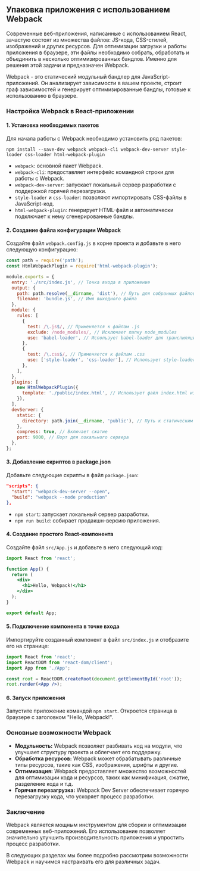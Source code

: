 ## Упаковка приложения с использованием Webpack

Современные веб-приложения, написанные с использованием React, зачастую состоят из множества файлов: JS-кода, CSS-стилей, изображений и других ресурсов. Для оптимизации загрузки и работы приложения в браузере, эти файлы необходимо собрать, обработать и объединить в несколько оптимизированных бандлов. Именно для решения этой задачи и предназначен Webpack.

Webpack - это статический модульный бандлер для JavaScript-приложений. Он анализирует зависимости в вашем проекте, строит граф зависимостей и генерирует оптимизированные бандлы, готовые к использованию в браузере.

### Настройка Webpack в React-приложении

#### 1. Установка необходимых пакетов

Для начала работы с Webpack необходимо установить ряд пакетов:

```
npm install --save-dev webpack webpack-cli webpack-dev-server style-loader css-loader html-webpack-plugin
```

* `webpack`: основной пакет Webpack.
* `webpack-cli`: предоставляет интерфейс командной строки для работы с Webpack.
* `webpack-dev-server`: запускает локальный сервер разработки с поддержкой горячей перезагрузки.
* `style-loader` и `css-loader`: позволяют импортировать CSS-файлы в JavaScript-код.
* `html-webpack-plugin`: генерирует HTML-файл и автоматически подключает к нему сгенерированные бандлы.

#### 2. Создание файла конфигурации Webpack

Создайте файл `webpack.config.js` в корне проекта и добавьте в него следующую конфигурацию:

```javascript
const path = require('path');
const HtmlWebpackPlugin = require('html-webpack-plugin');

module.exports = {
  entry: './src/index.js', // Точка входа в приложение
  output: {
    path: path.resolve(__dirname, 'dist'), // Путь для собранных файлов
    filename: 'bundle.js', // Имя выходного файла
  },
  module: {
    rules: [
      {
        test: /\.js$/, // Применяется к файлам .js
        exclude: /node_modules/, // Исключает папку node_modules
        use: 'babel-loader', // Использует babel-loader для транспиляции кода
      },
      {
        test: /\.css$/, // Применяется к файлам .css
        use: ['style-loader', 'css-loader'], // Использует style-loader и css-loader для загрузки CSS
      },
    ],
  },
  plugins: [
    new HtmlWebpackPlugin({
      template: './public/index.html', // Использует файл index.html из папки public как шаблон
    }),
  ],
  devServer: {
    static: {
      directory: path.join(__dirname, 'public'), // Путь к статическим файлам
    },
    compress: true, // Включает сжатие
    port: 9000, // Порт для локального сервера
  },
};
```

#### 3. Добавление скриптов в package.json

Добавьте следующие скрипты в файл `package.json`:

```json
"scripts": {
  "start": "webpack-dev-server --open",
  "build": "webpack --mode production"
},
```

* `npm start`: запускает локальный сервер разработки.
* `npm run build`: собирает продакшн-версию приложения.

#### 4. Создание простого React-компонента

Создайте файл `src/App.js` и добавьте в него следующий код:

```jsx
import React from 'react';

function App() {
  return (
    <div>
      <h1>Hello, Webpack!</h1>
    </div>
  );
}

export default App;
```

#### 5. Подключение компонента в точке входа

Импортируйте созданный компонент в файл `src/index.js` и отобразите его на странице:

```jsx
import React from 'react';
import ReactDOM from 'react-dom/client';
import App from './App';

const root = ReactDOM.createRoot(document.getElementById('root'));
root.render(<App />);
```

#### 6. Запуск приложения

Запустите приложение командой `npm start`. Откроется страница в браузере с заголовком "Hello, Webpack!".

### Основные возможности Webpack

* **Модульность:** Webpack позволяет разбивать код на модули, что улучшает структуру проекта и облегчает его поддержку.
* **Обработка ресурсов:** Webpack может обрабатывать различные типы ресурсов, такие как CSS, изображения, шрифты и другие.
* **Оптимизация:** Webpack предоставляет множество возможностей для оптимизации кода и ресурсов, таких как минификация, сжатие, разделение кода и т.д.
* **Горячая перезагрузка:** Webpack Dev Server обеспечивает горячую перезагрузку кода, что ускоряет процесс разработки.

### Заключение

Webpack является мощным инструментом для сборки и оптимизации современных веб-приложений. Его использование позволяет значительно улучшить производительность приложения и упростить процесс разработки. 

В следующих разделах мы более подробно рассмотрим возможности Webpack и научимся настраивать его для различных задач. 
